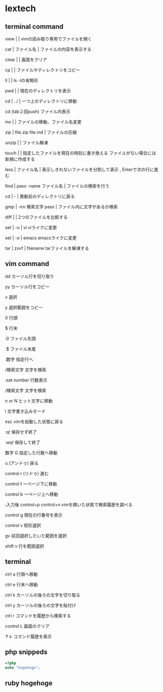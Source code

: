 # lextech


## terminal command
view |  | vimの読み取り専用でファイルを開く

cat | ファイル名 | ファイルの内容を表示する

clear |  | 画面をクリア

cp |  | ファイルやディレクトリをコピー

ll |  |  ls -lの省略形

pwd |  | 現在のディレクトリを表示

cd | ../ | 一つ上のディレクトリに移動

cd (tab２回push)
ファイル内表示

mv |  | ファイルの移動、ファイル名変更

zip | file.zip file.md | ファイルの圧縮

unzip |  | ファイル解凍

touch |  | 指定したファイルを現在の時刻に書き換える
		ファイルがない場合には新規に作成する

less | ファイル名 | 表示しきれないファイルを分割して表示 , Enterで次の行に進む

find | pass -name ファイル名 | ファイルの検索を行う

cd | - | 異動前のディレクトリに戻る

grep | -irn 検索文字 pass | ファイル内に文字があるか検索

diff |  | 2つのファイルを比較する

set | -o | vi
viライクに変更

set | -o | emacs
emacsライクに変更

tar | zxvf | filename 
tarファイルを解凍する



## vim command
dd 
カーソル行を切り取り

yy 
カーソル行をコピー

v 
選択

y 
選択範囲をコピー

0 
行頭

$ 
行末

:0 
ファイル先頭

:$ 
ファイル末尾

:数字
指定行へ

/検索文字
文字を検索

:set number
行数表示

/検索文字
文字を検索

n or N
ヒット文字に移動

i
文字書き込みモード

esc
vimを起動した状態に戻る

:q!
保存せず終了

:wq!
保存して終了

数字 G
指定した行数へ移動

u (アンドゥ)
戻る

control r (リドゥ)
進む

control f
一ページ下に移動

control b
一ページ上へ移動

:入力後 control+p control+n
vimを開いた状態で検索履歴を調べる

control g
現在の行番号を表示

control v
矩形選択

gv
前回選択したいた範囲を選択

shift v
行を範囲選択


## terminal
ctrl a
行頭へ移動

ctrl e
行末へ移動

ctrl k
カーソルの後ろの文字を切り取る

ctrl y
カーソルの後ろの文字を貼付け

ctrl r
コマンドを履歴から検索する

control L
画面のクリア

↑↓
コマンド履歴を表示


## php snippeds

```php
<?php
echo "hogehoge";

```
## ruby hogehoge

